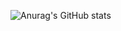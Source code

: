 ![Anurag's GitHub stats](https://github-readme-stats.vercel.app/api?username=ToxicBananaParty&count_private)
